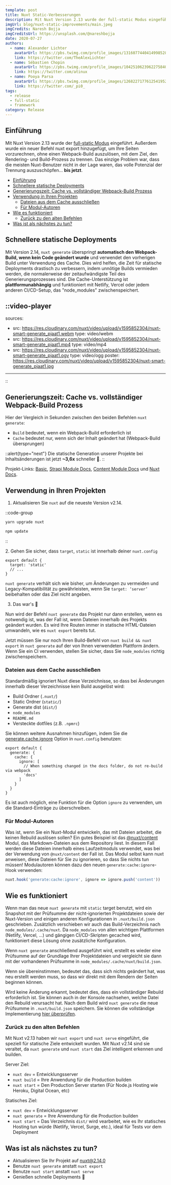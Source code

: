```yaml
---
template: post
title: Nuxt Static-Verbesserungen
description: Mit Nuxt Version 2.13 wurde der full-static Modus eingeführt. Außerdem wurde ein neuer Befehl nuxt export hinzugefügt, um Ihre Seiten vorzurendern, ohne einen Webpack-Build auszulösen, mit dem Ziel, den Rendering- und Build-Prozess zu trennen. Das einzige Problem war, dass die meisten Nuxt-Benutzer nicht in der Lage waren, das volle Potenzial der Trennung auszuschöpfen... bis jetzt.
imgUrl: blog/nuxt-static-improvements/main.jpeg
imgCredits: Naresh Bojja
imgCreditsUrl: https://unsplash.com/@nareshbojja
date: 2020-07-27
authors:
  - name: Alexander Lichter
    avatarUrl: https://pbs.twimg.com/profile_images/1316077440414998528/mY2rcM7__400x400.jpg
    link: https://twitter.com/TheAlexLichter
  - name: Sébastien Chopin
    avatarUrl: https://pbs.twimg.com/profile_images/1042510623962275840/1Iw_Mvud_400x400.jpg
    link: https://twitter.com/atinux
  - name: Pooya Parsa
    avatarUrl: https://pbs.twimg.com/profile_images/1268227177612541952/9-fujxqt_400x400.jpg
    link: https://twitter.com/_pi0_
tags:
  - release
  - full-static
  - framework
category: Release
---
```


## Einführung

Mit Nuxt Version 2.13 wurde der [full-static Modus](/announcements/going-full-static) eingeführt. Außerdem wurde ein neuer Befehl nuxt export hinzugefügt, um Ihre Seiten vorzurechnen, ohne einen Webpack-Build auszulösen, mit dem Ziel, den Rendering- und Build-Prozess zu trennen. Das einzige Problem war, dass die meisten Nuxt-Benutzer nicht in der Lage waren, das volle Potenzial der Trennung auszuschöpfen... **bis jetzt**.


- [Einführung](#introduction)
- [Schnellere statische Deployments](#faster-static-deployments)
- [Generierungszeit: Cache vs. vollständiger Webpack-Build Prozess](#generate-time-cache-vs-full-webpack-build)
- [Verwendung in Ihren Projekten](#using-in-your-projects)
  - [Dateien aus dem Cache ausschließen](#excluding-files-from-cache)
  - [Für Modul-Autoren](#module-authors)
- [Wie es funktioniert](#how-it-works)
  - [Zurück zu den alten Befehlen](#back-to-old-school-commands)
- [Was ist als nächstes zu tun?](#what-to-do-next)

## Schnellere statische Deployments

Mit Version 2.14, `nuxt generate` überspringt **automatisch den Webpack-Build, wenn kein Code geändert wurde** und verwendet den vorherigen Build unter Verwendung des Cache. Dies wird helfen, die Zeit für statische Deployments drastisch zu verbessern, indem unnötige Builds vermieden werden, die normalerweise der zeitaufwändigste Teil des Generierungsprozesses sind. Die Cache-Unterstützung ist **plattformunabhängig** und funktioniert mit Netlify, Vercel oder jedem anderen CI/CD-Setup, das "node_modules" zwischenspeichert.

::video-player
---
sources:
- src: https://res.cloudinary.com/nuxt/video/upload/v1595852304/nuxt-smart-generate_pjaat1.webm
  type: video/webm
- src: https://res.cloudinary.com/nuxt/video/upload/v1595852304/nuxt-smart-generate_pjaat1.mp4
  type: video/mp4
- src: https://res.cloudinary.com/nuxt/video/upload/v1595852304/nuxt-smart-generate_pjaat1.ogv
  type: video/ogg
poster: https://res.cloudinary.com/nuxt/video/upload/v1595852304/nuxt-smart-generate_pjaat1.jpg
---
::

## Generierungszeit: Cache vs. vollständiger Webpack-Build Prozess

Hier der Vergleich in Sekunden zwischen den beiden Befehlen `nuxt generate`:

- `Build` bedeutet, wenn ein Webpack-Build erforderlich ist
- `Cache` bedeutet nur, wenn sich der Inhalt geändert hat (Webpack-Build übersprungen)

<bar-chart-cache-build></bar-chart-cache-build>

::alert{type="next"}
Die statische Generation unserer Projekte bei Inhaltsänderungen ist jetzt **~3,6x** schneller 🚀.
::

Projekt-Links: [Basic](https://github.com/pi0/nuxt-static-demo), [Strapi Module Docs](https://github.com/nuxt-community/strapi-module/tree/master/docs), [Content Module Docs](https://github.com/nuxt/content/tree/master/docs) und [Nuxt Docs](https://github.com/nuxt/nuxtjs.org).

## Verwendung in Ihren Projekten

1. Aktualisieren Sie `nuxt` auf die neueste Version v2.14.

::code-group
```bash [Yarn]
yarn upgrade nuxt
```
```bash [NPM]
npm update
```
::

2. Gehen Sie sicher, dass `target`, `static` ist innerhalb deiner `nuxt.config`

```js{}[nuxt.config.js]
export default {
  target: 'static'
  // ...
}
```

`nuxt generate` verhält sich wie bisher, um Änderungen zu vermeiden und Legacy-Kompatibilität zu gewährleisten, wenn Sie `target: ‘server’` beibehalten oder das Ziel nicht angeben.

3. Das war's 🙌

Nun wird der Befehl `nuxt generate` das Projekt nur dann erstellen, wenn es notwendig ist, was der Fall ist, wenn Dateien innerhalb des Projekts geändert wurden. Es wird Ihre Routen immer in statische HTML-Dateien umwandeln, wie es `nuxt export` bereits tut.

Jetzt müssen Sie nur noch Ihren Build-Befehl von `nuxt build && nuxt export` in `nuxt generate` auf der von Ihnen verwendeten Plattform ändern. Wenn Sie ein CI verwenden, stellen Sie sicher, dass Sie `node_modules` richtig zwischenspeichern.

### Dateien aus dem Cache ausschließen

Standardmäßig ignoriert Nuxt diese Verzeichnisse, so dass bei Änderungen innerhalb dieser Verzeichnisse kein Build ausgelöst wird:

- Build Ordner (`.nuxt/`)
- Static Ordner (`static/`)
- Generate dist (`dist/`)
- `node_modules`
- `README.md`
- Versteckte dotfiles (z.B. `.npmrc`)

Sie können weitere Ausnahmen hinzufügen, indem Sie die [generate.cache.ignore](/docs/configuration-glossary/configuration-generate#cache) Option in `nuxt.config` benutzen:

```js{}[nuxt.config.js]
export default {
  generate: {
    cache: {
      ignore: [
        // When something changed in the docs folder, do not re-build via webpack
        'docs'
      ]
    }
  }
}
```

Es ist auch möglich, eine Funktion für die Option `ignore` zu verwenden, um die Standard-Einträge zu überschreiben.

### Für Modul-Autoren

Was ist, wenn Sie ein Nuxt-Modul entwickeln, das mit Dateien arbeitet, die keinen Rebuild auslösen sollen? Ein gutes Beispiel ist das [@nuxt/content](https://content.nuxtjs.org) Modul, das Markdown-Dateien aus dem Repository liest. In diesem Fall werden diese Dateien innerhalb eines Laufzeitmoduls verwendet, was bei der Verwendung von `@nuxt/content` der Fall ist. Das Modul selbst kann nuxt anweisen, diese Dateien für Sie zu ignorieren, so dass Sie nichts tun müssen! Modulautoren können dazu den neuen `generate:cache:ignore`-Hook verwenden:

```js
nuxt.hook('generate:cache:ignore', ignore => ignore.push('content'))
```

## Wie es funktioniert

Wenn man das neue `nuxt generate` mit `static` target benutzt, wird ein Snapshot mit der Prüfsumme der nicht-ignorierten Projektdateien sowie der Nuxt-Version und einigen anderen Konfigurationen in `.nuxt/build.json` geschrieben. Zusätzlich verschieben wir auch das Build-Verzeichnis nach `node_modules/.cache/nuxt`. Da `node_modules` von allen wichtigen Plattformen (Netlify, Vercel, ...) und gängigen CI/CD-Skripten gecached wird, funktioniert diese Lösung ohne zusätzliche Konfiguration.

Wenn `nuxt generate` anschließend ausgeführt wird, erstellt es wieder eine Prüfsumme auf der Grundlage Ihrer Projektdateien und vergleicht sie dann mit der vorhandenen Prüfsumme in `node_modules/.cache/nuxt/build.json`.

Wenn sie übereinstimmen, bedeutet das, dass sich nichts geändert hat, was neu erstellt werden muss, so dass wir direkt mit dem Rendern der Seiten beginnen können.

Wird keine Änderung erkannt, bedeutet dies, dass ein vollständiger Rebuild erforderlich ist. Sie können auch in der Konsole nachsehen, welche Datei den Rebuild verursacht hat. Nach dem Build wird `nuxt generate` die neue Prüfsumme in `.nuxt/build.json` speichern. Sie können die vollständige Implementierung [hier überprüfen](https://github.com/nuxt/nuxt.js/pull/7712).


### Zurück zu den alten Befehlen

Mit Nuxt v2.13 haben wir `nuxt export` und `nuxt serve` eingeführt, die speziell für statische Ziele entwickelt wurden. Mit Nuxt v2.14 sind sie veraltet, da `nuxt generate` und `nuxt start` das Ziel intelligent erkennen und builden.

Server Ziel:

- `nuxt dev` = Entwicklungsserver
- `nuxt build` = Ihre Anwendung für die Production builden
- `nuxt start` = Den Production Server starten (Für Node.js Hosting wie Heroku, Digital Ocean, etc)

Statisches Ziel:

- `nuxt dev` = Entwicklungsserver
- `nuxt generate` = Ihre Anwendung für die Production builden
- `nuxt start` = Das Verzeichnis `dist/` wird vearbeitet, wie es Ihr statisches Hosting tun würde (Netlify, Vercel, Surge, etc.), ideal für Tests vor dem Deployment

## Was ist als nächstes zu tun?

- Aktualisieren Sie Ihr Projekt auf [nuxt@2.14.0](https://github.com/nuxt/nuxt.js/releases/tag/v2.14.0)
- Benutze `nuxt generate` anstatt `nuxt export`
- Benutze `nuxt start` anstatt `nuxt serve`
- Genießen schnelle Deployments 🤙
